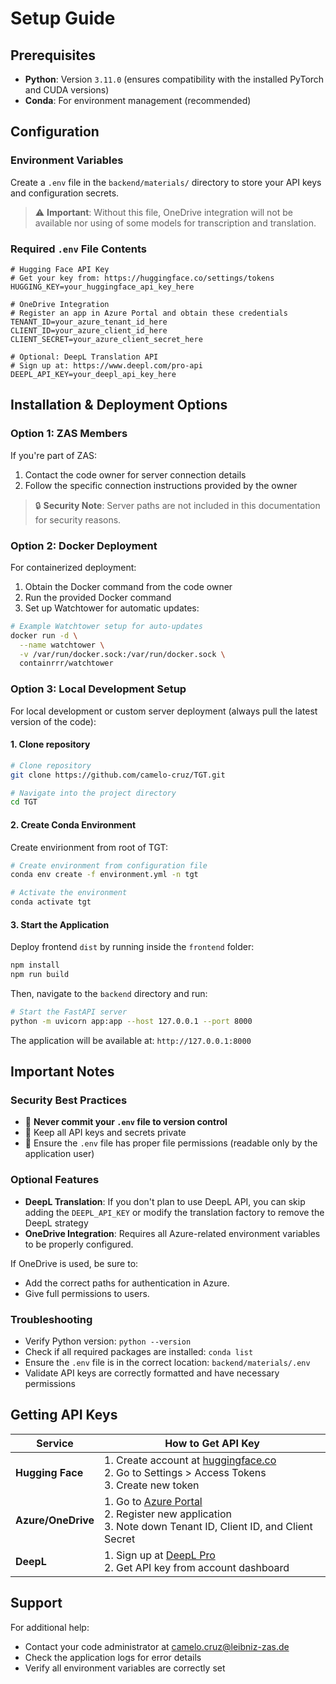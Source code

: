 # Setup Guide

## Prerequisites

- **Python**: Version `3.11.0`  (ensures compatibility with the installed PyTorch and CUDA versions)
- **Conda**: For environment management (recommended)

## Configuration

### Environment Variables

Create a `.env` file in the `backend/materials/` directory to store your API keys and configuration secrets.

> ⚠️ **Important**: Without this file, OneDrive integration will not be available nor using of some models for transcription and translation.

### Required `.env` File Contents

```env
# Hugging Face API Key
# Get your key from: https://huggingface.co/settings/tokens
HUGGING_KEY=your_huggingface_api_key_here

# OneDrive Integration
# Register an app in Azure Portal and obtain these credentials
TENANT_ID=your_azure_tenant_id_here
CLIENT_ID=your_azure_client_id_here
CLIENT_SECRET=your_azure_client_secret_here

# Optional: DeepL Translation API
# Sign up at: https://www.deepl.com/pro-api
DEEPL_API_KEY=your_deepl_api_key_here
```

## Installation & Deployment Options

### Option 1: ZAS Members

If you're part of ZAS:

1. Contact the code owner for server connection details
2. Follow the specific connection instructions provided by the owner

> 🔒 **Security Note**: Server paths are not included in this documentation for security reasons.

### Option 2: Docker Deployment

For containerized deployment:

1. Obtain the Docker command from the code owner
2. Run the provided Docker command
3. Set up Watchtower for automatic updates:

```bash
# Example Watchtower setup for auto-updates
docker run -d \
  --name watchtower \
  -v /var/run/docker.sock:/var/run/docker.sock \
  containrrr/watchtower
```

### Option 3: Local Development Setup

For local development or custom server deployment (always pull the latest version of the code):

#### 1. Clone repository

```bash
# Clone repository
git clone https://github.com/camelo-cruz/TGT.git

# Navigate into the project directory
cd TGT
```

#### 2. Create Conda Environment

Create envirionment from root of TGT:

```bash
# Create environment from configuration file
conda env create -f environment.yml -n tgt

# Activate the environment
conda activate tgt
```

#### 3. Start the Application

Deploy frontend `dist` by running inside the `frontend` folder:

```bash
npm install
npm run build
```

Then, navigate to the `backend` directory and run:

```bash
# Start the FastAPI server
python -m uvicorn app:app --host 127.0.0.1 --port 8000
```

The application will be available at: `http://127.0.0.1:8000`

## Important Notes

### Security Best Practices

- 🚫 **Never commit your `.env` file to version control**
- 🔐 Keep all API keys and secrets private
- 📁 Ensure the `.env` file has proper file permissions (readable only by the application user)

### Optional Features

- **DeepL Translation**: If you don't plan to use DeepL API, you can skip adding the `DEEPL_API_KEY` or modify the translation factory to remove the DeepL strategy
- **OneDrive Integration**: Requires all Azure-related environment variables to be properly configured.

If OneDrive is used, be sure to:
- Add the correct paths for authentication in Azure.
- Give full permissions to users.

### Troubleshooting

- Verify Python version: `python --version`
- Check if all required packages are installed: `conda list`
- Ensure the `.env` file is in the correct location: `backend/materials/.env`
- Validate API keys are correctly formatted and have necessary permissions

## Getting API Keys

| Service | How to Get API Key |
|---------|-------------------|
| **Hugging Face** | 1. Create account at [huggingface.co](https://huggingface.co)<br>2. Go to Settings > Access Tokens<br>3. Create new token |
| **Azure/OneDrive** | 1. Go to [Azure Portal](https://portal.azure.com)<br>2. Register new application<br>3. Note down Tenant ID, Client ID, and Client Secret |
| **DeepL** | 1. Sign up at [DeepL Pro](https://www.deepl.com/pro-api)<br>2. Get API key from account dashboard |

## Support

For additional help:
- Contact your code administrator at camelo.cruz@leibniz-zas.de
- Check the application logs for error details
- Verify all environment variables are correctly set